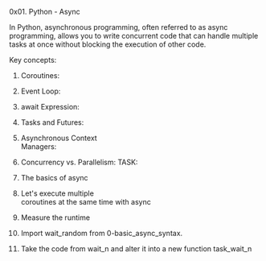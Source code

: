 0x01. Python - Async

In Python, asynchronous programming, often referred to as async programming, allows you to write concurrent code that can handle multiple tasks at once without blocking the execution of other code.

Key concepts:
1. Coroutines:
2. Event Loop:
3. await Expression: 
4. Tasks and Futures:
5. Asynchronous Context    
   Managers:
6. Concurrency vs. 
   Parallelism: 
TASK:
0. The basics of async
1. Let's execute multiple   
   coroutines at the same time
   with async

2. Measure the runtime

3. Import wait_random from 
   0-basic_async_syntax.

4. Take the code from wait_n and alter it into a new function task_wait_n

